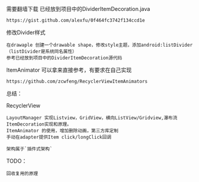需要翻墙下载 已经放到项目中的DividerItemDecoration.java

    https://gist.github.com/alexfu/0f464fc3742f134ccd1e

修改Divider样式

    在drawaple 创建一个drawable shape，修改style主题，添加android:listDivider （listDivider是系统同名属性）
    参考已经放到项目中的DividerItemDecoration源代码


ItemAnimator 可以拿来直接参考，有要求在自己实现

    https://github.com/zcwfeng/RecyclerViewItemAnimators
    
总结：

RecyclerView

    LayoutManager 实现Listview，GridView，横向ListView/Gridview,瀑布流
    ItemDecoration实现和原理。
    ItemAnimator 的使用，增加删除动画，第三方库定制
    手动在adapter提供Item click/longClick回调

    架构属于`插件式架构`

TODO：

    回收复用的原理